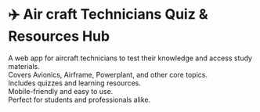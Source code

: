 # ✈️ Air craft Technicians Quiz & Resources Hub

A web app for aircraft technicians to test their knowledge and access study materials.  
Covers Avionics, Airframe, Powerplant, and other core topics.  
Includes quizzes and learning resources.  
Mobile-friendly and easy to use.  
Perfect for students and professionals alike.
